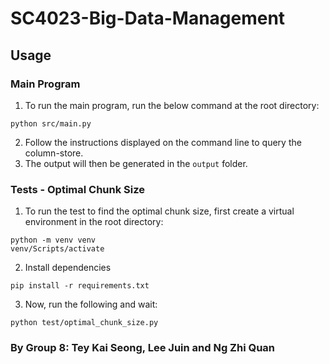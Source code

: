 # SC4023-Big-Data-Management

## Usage

### Main Program

1. To run the main program, run the below command at the root directory:

```
python src/main.py
```

2. Follow the instructions displayed on the command line to query the column-store.
3. The output will then be generated in the `output` folder.

### Tests - Optimal Chunk Size

1. To run the test to find the optimal chunk size, first create a virtual environment in the root directory:

```
python -m venv venv
venv/Scripts/activate
```

2. Install dependencies

```
pip install -r requirements.txt
```

3. Now, run the following and wait:

```
python test/optimal_chunk_size.py
```

### By Group 8: Tey Kai Seong, Lee Juin and Ng Zhi Quan
